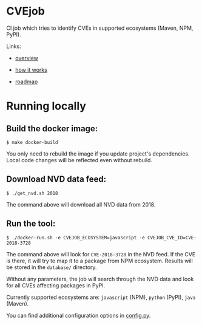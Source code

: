 # CVEjob

CI job which tries to identify CVEs in supported ecosystems (Maven, NPM, PyPI).

Links:

* [overview](docs/overview.md)

* [how it works](docs/how_it_works.md)

* [roadmap](docs/roadmap.md)


# Running locally

## Build the docker image:

```shell
$ make docker-build
```

You only need to rebuild the image if you update project's dependencies.
Local code changes will be reflected even without rebuild.


## Download NVD data feed:

```shell
$ ./get_nvd.sh 2018
```

The command above will download all NVD data from 2018.

## Run the tool:

```shell
$ ./docker-run.sh -e CVEJOB_ECOSYSTEM=javascript -e CVEJOB_CVE_ID=CVE-2018-3728
```

The command above will look for `CVE-2018-3728` in the NVD feed. If the CVE is there, it will try to map it to a package from NPM ecosystem.
Results will be stored in the `database/` directory.

Without any parameters, the job will search through the NVD data and look for all CVEs affecting packages in PyPI.

Currently supported ecosystems are: `javascript` (NPM), `python` (PyPI), `java` (Maven).

You can find additional configuration options in [config.py](cvejob/config.py).

